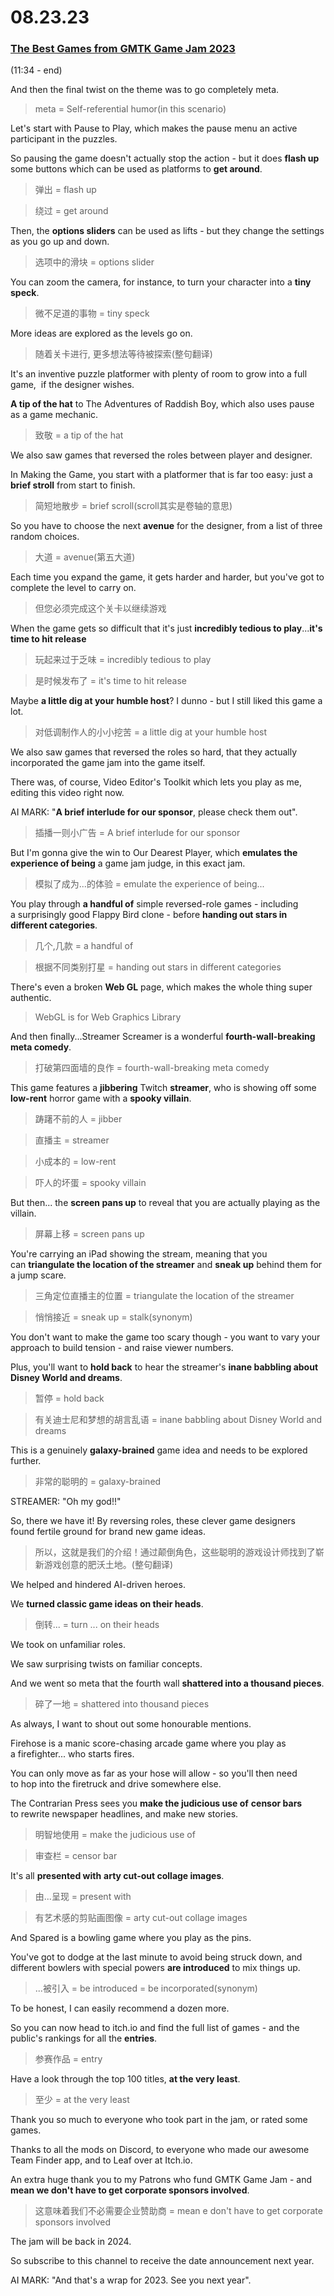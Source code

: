 # 08.23.23
### [The Best Games from GMTK Game Jam 2023](https://www.youtube.com/watch?v=tYxZ_LOlFnU&t=8s)
(11:34 - end)

And then the final twist on the theme was to go completely meta.
>meta = Self-referential humor(in this scenario)

Let's start with Pause to Play, which makes the pause menu an active participant in the puzzles.

So pausing the game doesn't actually stop the action - but it does **flash up** some buttons which can be used as platforms to **get around**.
>弹出 = flash up

>绕过 = get around

Then, the **options sliders** can be used as lifts - but they change the settings as you go up and down.
>选项中的滑块 = options slider

You can zoom the camera, for instance, to turn your character into a **tiny speck**.
>微不足道的事物 = tiny speck

More ideas are explored as the levels go on.
>随着关卡进行, 更多想法等待被探索(整句翻译)

It's an inventive puzzle platformer with plenty of room to grow into a full game,  if the designer wishes.

**A tip of the hat** to The Adventures of Raddish Boy, which also uses pause as a game mechanic.
>致敬 = a tip of the hat

We also saw games that reversed the roles between player and designer.

In Making the Game, you start with a platformer that is far too easy: just a **brief stroll** from start to finish.
>简短地散步 = brief scroll(scroll其实是卷轴的意思)

So you have to choose the next **avenue** for the designer, from a list of three random choices.
>大道 = avenue(第五大道)

Each time you expand the game, it gets harder and harder, but you've got to complete the level to carry on.
>但您必须完成这个关卡以继续游戏

When the game gets so difficult that it's just **incredibly tedious to play**...**it's time to hit release**
>玩起来过于乏味 = incredibly tedious to play

>是时候发布了 = it's time to hit release

Maybe **a little dig at your humble host**? I dunno - but I still liked this game a lot.
>对低调制作人的小小挖苦 = a little dig at your humble host

We also saw games that reversed the roles so hard, that they actually incorporated the game jam into the game itself.

There was, of course, Video Editor's Toolkit which lets you play as me, editing this video right now.

AI MARK: "**A brief interlude for our sponsor**, please check them out".
>插播一则小广告 = A brief interlude for our sponsor

But I'm gonna give the win to Our Dearest Player, which **emulates the experience of being** a game jam judge, in this exact jam.
>模拟了成为...的体验 = emulate the experience of being...

You play through **a handful of** simple reversed-role games - including a surprisingly good Flappy Bird clone - before **handing out stars in different categories**.
>几个,几款 = a handful of

>根据不同类别打星 = handing out stars in different categories

There's even a broken **Web GL** page, which makes the whole thing super authentic.
>WebGL is for Web Graphics Library

And then finally...Streamer Screamer is a wonderful **fourth-wall-breaking meta comedy**.
>打破第四面墙的良作 = fourth-wall-breaking meta comedy

This game features a **jibbering** Twitch **streamer**, who is showing off some **low-rent** horror game with a **spooky villain**.
>踌躇不前的人 = jibber

>直播主 = streamer

>小成本的 = low-rent

>吓人的坏蛋 = spooky villain

But then... the **screen pans up** to reveal that you are actually playing as the villain.
>屏幕上移 = screen pans up

You're carrying an iPad showing the stream, meaning that you can **triangulate the location of the streamer** and **sneak up** behind them for a jump scare.
>三角定位直播主的位置 = triangulate the location of the streamer

>悄悄接近 = sneak up = stalk(synonym)

You don't want to make the game too scary though - you want to vary your approach to build tension - and raise viewer numbers.

Plus, you'll want to **hold back** to hear the streamer's **inane babbling about Disney World and dreams**.
>暂停 = hold back

>有关迪士尼和梦想的胡言乱语 = inane babbling about Disney World and dreams

This is a genuinely **galaxy-brained** game idea and needs to be explored further.
>非常的聪明的 = galaxy-brained

STREAMER: "Oh my god!!"

So, there we have it! By reversing roles, these clever game designers found fertile ground for brand new game ideas.
>所以，这就是我们的介绍！通过颠倒角色，这些聪明的游戏设计师找到了崭新游戏创意的肥沃土地。(整句翻译)

We helped and hindered AI-driven heroes.

We **turned classic game ideas on their heads**.
>倒转... = turn ... on their heads

We took on unfamiliar roles.

We saw surprising twists on familiar concepts.

And we went so meta that the fourth wall **shattered into a thousand pieces**.
>碎了一地 = shattered into thousand pieces

As always, I want to shout out some honourable mentions.

Firehose is a manic score-chasing arcade game where you play as a firefighter... who starts fires.

You can only move as far as your hose will allow - so you'll then need to hop into the firetruck and drive somewhere else.

The Contrarian Press sees you **make the judicious use of** **censor bars** to rewrite newspaper headlines, and make new stories.
>明智地使用 = make the judicious use of 

>审查栏 = censor bar

It's all **presented with** **arty cut-out collage images**.
>由...呈现 = present with

>有艺术感的剪贴画图像 = arty cut-out collage images

And Spared is a bowling game where you play as the pins.

You've got to dodge at the last minute to avoid being struck down, and different bowlers with special powers **are introduced** to mix things up.
>...被引入 = be introduced = be incorporated(synonym)

To be honest, I can easily recommend a dozen more.

So you can now head to itch.io and find the full list of games - and the public's rankings for all the **entries**.
>参赛作品 = entry

Have a look through the top 100 titles, **at the very least**.
>至少 = at the very least

Thank you so much to everyone who took part in the jam, or rated some games.

Thanks to all the mods on Discord, to everyone who made our awesome Team Finder app, and to Leaf over at Itch.io.

An extra huge thank you to my Patrons who fund GMTK Game Jam - and **mean we don't have to get corporate sponsors involved**.
>这意味着我们不必需要企业赞助商 = mean e don't have to get corporate sponsors involved

The jam will be back in 2024.

So subscribe to this channel to receive the date announcement next year.

AI MARK: "And that's a wrap for 2023. See you next year".

